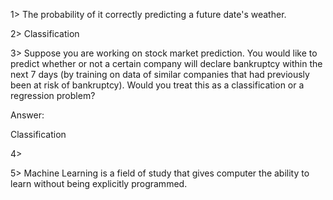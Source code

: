 1>  The probability of it correctly predicting a future date's weather.

2>  Classification

3>  Suppose you are working on stock market prediction. You would like to predict whether or not a certain company will declare bankruptcy within the next 7 days (by training on data of similar companies that had previously been at risk of bankruptcy). Would you treat this as a classification or a regression problem?

Answer:

Classification


4>  

5>  Machine Learning is a field of study that gives computer the ability to learn without being explicitly programmed.
